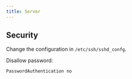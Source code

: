 ```yaml
---
title: Server
---
```


## Security

Change the configuration in `/etc/ssh/sshd_confg`.

Disallow password:

```ssh-config
PasswordAuthentication no
```
